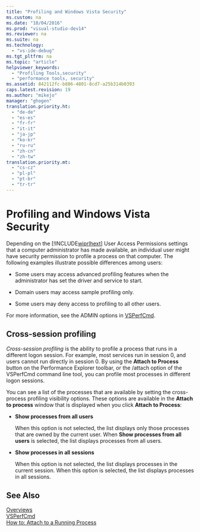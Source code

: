 ```yaml
---
title: "Profiling and Windows Vista Security"
ms.custom: na
ms.date: "10/04/2016"
ms.prod: "visual-studio-dev14"
ms.reviewer: na
ms.suite: na
ms.technology: 
  - "vs-ide-debug"
ms.tgt_pltfrm: na
ms.topic: "article"
helpviewer_keywords: 
  - "Profiling Tools,security"
  - "performance tools, security"
ms.assetid: 842112fc-b886-4801-8cd7-a25b314b0393
caps.latest.revision: 19
ms.author: "mikejo"
manager: "ghogen"
translation.priority.ht: 
  - "de-de"
  - "es-es"
  - "fr-fr"
  - "it-it"
  - "ja-jp"
  - "ko-kr"
  - "ru-ru"
  - "zh-cn"
  - "zh-tw"
translation.priority.mt: 
  - "cs-cz"
  - "pl-pl"
  - "pt-br"
  - "tr-tr"
---
```

# Profiling and Windows Vista Security
Depending on the [!INCLUDE[wiprlhext](../debugger/includes/wiprlhext_md.md)] User Access Permissions settings that a computer administrator has made available, an individual user might have security permission to profile a process on that computer. The following examples illustrate possible differences among users:  
  
-   Some users may access advanced profiling features when the administrator has set the driver and service to start.  
  
-   Domain users may access sample profiling only.  
  
-   Some users may deny access to profiling to all other users.  
  
 For more information, see the ADMIN options in [VSPerfCmd](../profiling/vsperfcmd.md).  
  
## Cross-session profiling  
 *Cross-session profiling* is the ability to profile a process that runs in a different logon session. For example, most services run in session 0, and users cannot run directly in session 0. By using the **Attach to Process** button on the Performance Explorer toolbar, or the /attach option of the VSPerfCmd command line tool, you can profile most processes in different logon sessions.  
  
 You can see a list of the processes that are available by setting the cross-process profiling visibility options. These options are available in the **Attach to process** window that is displayed when you click **Attach to Process**:  
  
-   **Show processes from all users**  
  
     When this option is not selected, the list displays only those processes that are owned by the current user. When **Show processes from all users** is selected, the list displays processes from all users.  
  
-   **Show processes in all sessions**  
  
     When this option is not selected, the list displays processes in the current session. When this option is selected, the list displays processes in all sessions.  
  
## See Also  
 [Overviews](../profiling/overviews--performance-tools-.md)   
 [VSPerfCmd](../profiling/vsperfcmd.md)   
 [How to: Attach to a Running Process](http://msdn.microsoft.com/636d0a52-4bfd-48d2-89ad-d7b9ca4dc4f4)